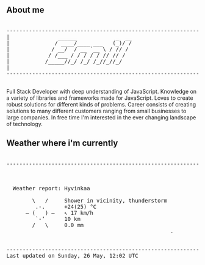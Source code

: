 ## About me

<pre>

--------------------------------------------------------------------------------------
|			    ______            _  __
|			   / ____/____ ___   (_)/ /
|			  / __/  / __ `__ \ / // / 
|			 / /___ / / / / / // // /  
|			/_____//_/ /_/ /_//_//_/   
|                           
--------------------------------------------------------------------------------------

</pre>

Full Stack Developer with deep understanding of JavaScript. Knowledge on a variety of libraries and frameworks made for JavaScript. Loves to create robust solutions for different kinds of problems. Career consists of creating solutions to many different customers ranging from small businesses to large companies. In free time I'm interested in the ever changing landscape of technology. 



## Weather where i'm currently  

<pre>

--------------------------------------------------------------------------------------


 
  Weather report: Hyvinkaa  
    
        \   /     Shower in vicinity, thunderstorm  
         .-.      +24(25) °C  
      ― (   ) ―   ↖ 17 km/h  
         `-’      10 km  
        /   \     0.0 mm  
                                                   .


--------------------------------------------------------------------------------------
Last updated on Sunday, 26 May, 12:02 UTC
</pre>
